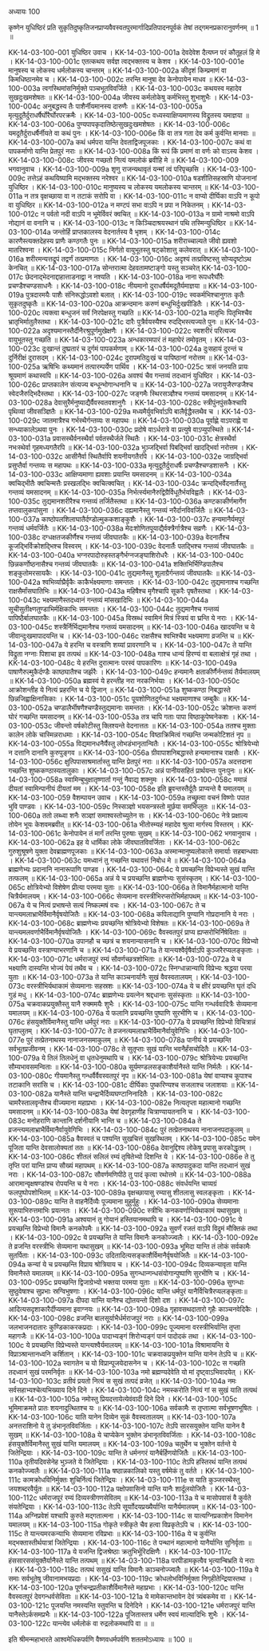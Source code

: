 अध्यायः 100

कृष्णेन युधिष्ठिरं प्रति सुकृतिदुष्कृतिजनप्राप्यवैवस्वतपुरमार्गादिप्रतिपादनपूर्वकं तेषां तद्गमनप्रकारानुवर्णनम् ॥ 1 ॥

KK-14-03-100-001	युधिष्ठिर उवाच ।
KK-14-03-100-001a	देवदेवेश दैत्यघ्न परं कौतूहलं हि मे ।
KK-14-03-100-001c	एतत्कथय सर्वज्ञ त्वद्भक्तस्य च केशव ।
KK-14-03-100-001e	मानुषस्य च लोकस्य धर्मलोकस्य चान्तरम् ॥
KK-14-03-100-002a	कीदृशं किम्प्रमाणं वा किमधिष्ठानमेव च ।
KK-14-03-100-002c	तरन्ति मानुषा देव केनोपायेन माधव ॥
KK-14-03-100-003a	त्वगस्थिमांसनिर्मुक्ते पञ्चभूतविवर्जिते ।
KK-14-03-100-003c	कथयस्व महादेव सुखदुःखमशेषतः ॥
KK-14-03-100-004a	जीवस्य कर्मलोकेषु कर्मभिस्तु शुभाशुभैः ।
KK-14-03-100-004c	अनुबद्धस्य तैः पाशैर्नीयमानस्य दारुणैः ॥
KK-14-03-100-005a	मृत्युदूतैर्दुराधर्षैर्घोरैर्घोरपरक्रमैः ।
KK-14-03-100-005c	वध्यस्याक्षिप्यमाणस्य विद्रुतस्य यमाज्ञया ॥
KK-14-03-100-006a	पुण्यपापकृदातिष्ठेत्सुखदुःखमशेषतः ।
KK-14-03-100-006c	यमदूतैर्दुराधर्षैर्नीयते वा कथं पुनः ।
KK-14-03-100-006e	किं वा तत्र गता देव कर्म कुर्वन्ति मानवाः ॥
KK-14-03-100-007a	कथं धर्मपरा यान्ति देवताद्विजपूजकाः ।
KK-14-03-100-007c	कथं वा पापकर्माणो यान्ति प्रेतपुरं नराः ॥
KK-14-03-100-008a	किं रूपं किं प्रमाणं वा वर्णः को वाऽस्य केशव ।
KK-14-03-100-008c	जीवस्य गच्छतो नित्यं यमलोकं ब्रवीहि मे ॥
KK-14-03-100-009	भगवानुवाच ।
KK-14-03-100-009a	शृणु राजन्यथावृतं यन्मां त्वं परिपृच्छसि ।
KK-14-03-100-009c	तत्तेऽहं कथयिष्यामि मद्भक्तस्य नरेश्वर ॥
KK-14-03-100-010a	षडशीतिसहस्राणि योजनानां युधिष्ठिर ।
KK-14-03-100-010c	मानुष्यस्य च लोकस्य यमलोकस्य चान्तरम् ॥
KK-14-03-100-011a	न तत्र वृक्षच्छाया वा न तटाकं सरोपि वा ।
KK-14-03-100-011c	न वाप्यो दीर्घिका वाऽपि न कूपो वा युधिष्ठिर ॥
KK-14-03-100-012a	न मण्टपं सभा वाऽपि न प्रपा न निकेतनम् ।
KK-14-03-100-012c	न पर्वतो नदी वाऽपि न भूमेर्विवरं क्वचित् ॥
KK-14-03-100-013a	न ग्रामो नाश्रमो वाऽपि नोद्यानं वा वनानि च ।
KK-14-03-100-013c	न किञ्चिदाश्रयस्थानं पथि तस्मिन्युधिष्ठिर ॥
KK-14-03-100-014a	जन्तोर्हि प्राप्तकालस्य वेदनार्तस्य वै भृशम् ।
KK-14-03-100-014c	कारणैस्त्यक्तदेहस्य प्राणैः कण्ठगतैः पुनः ॥
KK-14-03-100-015a	शरीराच्चाल्यते जीवो ह्यवशो मातरिश्वना ।
KK-14-03-100-015c	निर्गतो वायुभूतस्तु षट्कोशात्तु कलेवरात् ॥
KK-14-03-100-016a	शरीरमन्यत्तद्रूपं तद्वर्णं तत्प्रमाणतः ।
KK-14-03-100-016c	अदृश्यं तत्प्रविष्टस्तु सोप्यदृष्टोऽथ केनचित् ॥
KK-14-03-100-017a	सोन्तरात्मा देहवतामष्टाङ्गो यस्तु सञ्चरेत् 
KK-14-03-100-017c	छेदनाद्भेदनाद्दाहात्ताडनाद्वा न नश्यति ।
KK-14-03-100-018a	नाना रूपधरैर्घौरैः प्रचण्डैश्चण्डसाधनैः ।
KK-14-03-100-018c	नीयमानो दुराधर्षैर्यमदूतैर्यमाज्ञया ॥
KK-14-03-100-019a	पुत्रदारमयैः पाशैः संनिरूद्धोऽवशो बलात् ।
KK-14-03-100-019c	स्वकर्मभिश्चानुगतः कृतैः सुकृतदुष्कृतैः ॥
KK-14-03-100-020a	आक्रन्दमानः करुणं बन्धुभिर्दुःखपीडितैः ।
KK-14-03-100-020c	त्यक्त्वा बन्धुजनं सर्वं निरपेक्षस्तु गच्छति ॥
KK-14-03-100-021a	मातृभिः पितृभिश्चैव भ्रातृभिर्मातुलैस्तथा ।
KK-14-03-100-021c	दारैः पुत्रैर्वयस्यैश्च रुदद्भिस्त्यज्यते पुनः ॥
KK-14-03-100-022a	अदृश्यमानस्तैर्दीनैरश्रुपूर्णमुखेक्षणैः ।
KK-14-03-100-022c	स्वशरीरं परित्यज्य वायुभूतस्तु गच्छति ॥
KK-14-03-100-023a	अन्धकारमपारं तं महाघेरं तमोवृतम् ।
KK-14-03-100-023c	दुःखान्तं दुष्प्रतारं च दुर्गमं पापकर्मणाम् ॥
KK-14-03-100-024a	दुःसहायं दुरन्तं च दुर्निरीक्षं दुरासदम् ।
KK-14-03-100-024c	दुरापमतिदुःखं च पापिष्ठानां नरोत्तम ॥
KK-14-03-100-025a	ऋषिभिः कथ्यमानं तत्पारम्पर्येण पार्थिव ।
KK-14-03-100-025c	त्रासं जनयति प्रायः श्रूयमाणं कथास्वपि ॥
KK-14-03-100-026a	अवश्यं चैव गन्तव्यं तदध्वानं युधिष्ठिर ।
KK-14-03-100-026c	प्राप्तकालेन संत्यज्य बन्धून्भोगान्धनानि च ॥
KK-14-03-100-027a	जरायुजैरण्डजैश्च स्वेदजैरुद्भिदैस्तथा ।
KK-14-03-100-027c	जङ्गमैः स्थिरसञ्ज्ञैश्च गन्तव्यं यमसादनम् ॥
KK-14-03-100-028a	देवासुरैर्मनुष्याद्यैर्वैवस्वतवशानुगैः ।
KK-14-03-100-028c	स्त्रीपुंनपुंसकैश्चापि पृथिव्यां जीवसञ्ज्ञितैः ॥
KK-14-03-100-029a	मध्यमैर्युवभिर्वाऽपि बालैर्वृद्धैस्तथैव च ।
KK-14-03-100-029c	जातमात्रैश्च गर्भस्थैर्गन्तव्यः स महापथः ॥
KK-14-03-100-030a	पूर्वाह्णे वाऽपराह्णे वा सन्ध्याकालेऽथवा पुनः ।
KK-14-03-100-030c	प्रदोषे वाऽर्धरात्रे वा प्रत्युषे वाऽप्युपस्थिते ॥
KK-14-03-100-031a	प्रवासस्थैर्वनस्थैर्वा पर्वतस्थैर्जले स्थितैः ।
KK-14-03-100-031c	क्षेत्रस्थैर्वा नभःस्थेर्वा गृहमध्यगतैरपि ॥
KK-14-03-100-032a	भुञ्जद्भिर्वा पिबद्भिर्वा खादद्भिर्वा नरोत्तम ।
KK-14-03-100-032c	आसीनैर्वा स्थितैर्वापि शयनीयगतैरपि ।
KK-14-03-100-032e	जाग्रद्भिर्वा प्रसुप्तैर्वा गन्तव्यः स महापथः ॥
KK-14-03-100-033a	मृत्युदूतैर्दुराधर्षैः प्रचण्डैश्चण्डशासनैः ।
KK-14-03-100-033c	आक्षिप्यमाणा ह्यवशाः प्रयान्ति यमसादनम् ॥
KK-14-03-100-034a	क्वचिद्भीतैः क्वचिन्मत्तैः प्रस्खलद्भिः क्वचित्क्वचित् ।
KK-14-03-100-034c	क्रन्दद्भिर्वेदनार्तैस्तु गन्तव्यं यमसादनम् ॥
KK-14-03-100-035a	निर्भर्त्स्यमानैरुद्विग्रैर्विधूतैर्भयविह्वलैः ।
KK-14-03-100-035c	तुद्यमानशरीरैश्च गन्तव्यं तर्जितैस्तथा ॥
KK-14-03-100-036a	कण्टकाकीर्णमार्गेण तप्तवालुकपांसुना ।
KK-14-03-100-036c	दह्यमानैस्तु गन्तव्यं नरैर्दानविवर्जितैः ॥
KK-14-03-100-037a	काष्ठोपलशिलाघातैर्दण्डोल्मुककशाङ्कुशैः ।
KK-14-03-100-037c	हन्यमानैर्यमपुरं गन्तव्यं धर्मवर्जितैः ॥
KK-14-03-100-038a	मेदःशोणितपूयाद्यैर्वक्त्रैर्गात्रैश्च सव्रणैः ।
KK-14-03-100-038c	दग्धक्षतजकीर्णैश्च गन्तव्यं जीवघातकैः ॥
KK-14-03-100-039a	वेदनार्तैश्च कूजद्भिर्विक्रोशद्भिश्च विस्वरम् ।
KK-14-03-100-039c	वेदनार्तैः पतद्भिश्च गन्तव्यं जीवघातकैः ॥
KK-14-03-100-040a	भग्नरपादोरुहस्तङ्गैर्भग्नजङ्घाशिरोधरैः ।
KK-14-03-100-040c	छिन्नकर्णोष्ठनासैश्च गन्तव्यं जीवघातकैः ॥
KK-14-03-100-041a	शक्तिभिर्भिण्डिपालैश्च शङ्कुतोमरसायकैः ।
KK-14-03-100-041c	तुद्यमानैस्तु शूलाग्रैर्गन्तव्यं जीवघातकैः ॥
KK-14-03-100-042a	श्वभिर्व्याघ्रैर्वृकैः काकैर्भक्ष्यमाणाः समन्ततः ।
KK-14-03-100-042c	तुद्यमानाश्च गच्छन्ति राक्षसैर्मांसघातिभिः ॥
KK-14-03-100-043a	महिषैश्च मृगैश्चापि सूकरैः पृषतैस्तथा ।
KK-14-03-100-043c	भक्ष्यमाणैस्तदध्वानं गन्तव्यं मांसखादिभिः ॥
KK-14-03-100-044a	सूचीसुतीक्ष्णतुण्डाभिर्मक्षिकाभिः समन्ततः ।
KK-14-03-100-044c	तुद्यमानैश्च गन्तव्यं पापिष्ठैर्बालघातकैः ॥
KK-14-03-100-045a	विस्रब्धं स्वामिनं मित्रं स्त्रियं वा घ्रन्ति ये नराः ।
KK-14-03-100-045c	शस्त्रैर्निर्भिद्यमानैश्च गन्तव्यं यमसादनम् ॥
KK-14-03-100-046a	खादयन्ति च ये जीवान्दुःखमापादयन्ति च ।
KK-14-03-100-046c	राक्षसैश्च श्वभिश्चैव भक्ष्यमाणा व्रजन्ति च ॥
KK-14-03-100-047a	ये हरन्ति च वस्त्राणि शय्यां प्रावरणानि च ।
KK-14-03-100-047c	ते यान्ति विद्रुता नग्नाः पिशाचा इव तत्पथं ॥
KK-14-03-100-048a	गाश्च धान्यं हिरण्यं वा बलात्क्षेत्रं गृहं तथा ।
KK-14-03-100-048c	ये हरन्ति दुरात्मानः परस्वं पापकारिणः ॥
KK-14-03-100-049a	पाषाणैरुल्मुकैर्दण्डैः काष्ठघातैश्च जर्झरैः ।
KK-14-03-100-049c	हन्यमानैः क्षताकीर्णैर्नन्तव्यं तैर्यमालयम् ॥
KK-14-03-100-050a	ब्रह्मस्वं ये हरन्तीह नरा नरकनिर्भयाः ।
KK-14-03-100-050c	आक्रोशन्तीह ये नित्यं प्रहरन्ति च ये द्विजान् ॥
KK-14-03-100-051a	शुष्ककण्ठा निबद्धास्ते छिन्नजिह्वाक्षिनासिकाः ।
KK-14-03-100-051c	पूयशोणितदुर्गन्धा भक्ष्यमाणाश्च जम्बुकैः ॥
KK-14-03-100-052a	चण्डालैर्भीषणैश्चण्डैस्तुद्यमानाः समन्ततः ।
KK-14-03-100-052c	क्रोशन्तः करुणं घोरं गच्छन्ति यमसादनम् ॥
KK-14-03-100-053a	तत्र चापि गताः पापा विष्ठाकूपेष्वनेकशः ।
KK-14-03-100-053c	जीवन्तो वर्षकोटीस्तु क्लिश्यन्ते वेदनात्ततः ॥
KK-14-03-100-054a	ततश्च मुक्ताः कालेन लोके चास्मिन्नराधमाः ।
KK-14-03-100-054c	विष्ठाक्रिमित्वं गच्छन्ति जन्मकोटिशतं नृप ॥
KK-14-03-100-055a	विद्यमानधनैर्यैस्तु लोभडंभानृतान्वितैः ।
KK-14-03-100-055c	श्रोत्रियेभ्यो न दत्तानि दानानि कुरुपुङ्गव ॥
KK-14-03-100-056a	ग्रीवापाशनिबद्धास्ते हन्यमानाश्च राक्षसैः ।
KK-14-03-100-056c	क्षुत्पिपासाश्रमार्तास्तु यान्ति प्रेतपुरं नराः ॥
KK-14-03-100-057a	अदत्तदाना गच्छन्ति शुष्ककण्ठास्यतालुकाः ।
KK-14-03-100-057c	अन्नं पानीयसहितं प्रार्थयन्तः पुनःपुनः ॥
KK-14-03-100-058a	स्वामिन्बुभुक्षातृष्णार्ता गन्तुं नैवाद्य शक्नुमः ।
KK-14-03-100-058c	ममान्नं दीयतां स्वामिन्पानीयं दीयतां मम ।
KK-14-03-100-058e	इति ब्रुवन्तस्तैर्दूतैः प्राप्यन्ते वै यमालयम् ॥
KK-14-03-100-059	वैशम्पायन उवाच ।
KK-14-03-100-059a	तच्छ्रुत्वा वचनं विष्णोः पपात भुवि पाण्डवः ।
KK-14-03-100-059c	निस्सञ्ज्ञो भयसन्त्रस्तो मूर्छया समभिप्लुतः ॥
KK-14-03-100-060a	ततो लब्ध्वा शनैः सञ्ज्ञां समाश्वस्तोच्युतेन सः ।
KK-14-03-100-060c	नेत्रे प्रक्षाल्य तोयेन भूयः केशवमब्रवीत् ॥
KK-14-03-100-061a	भीतोस्म्यहं महादेव श्रुत्वा मार्गस्य विस्तरम् ।
KK-14-03-100-061c	केनोपायेन तं मार्गं तरन्ति पुरुषाः सुखम् ॥
KK-14-03-100-062	भगवानुवाच ।
KK-14-03-100-062a	इह ये धार्मिका लोके जीवघातविवर्जिताः ।
KK-14-03-100-062c	गुरुशुश्रूषणे युक्ता देवब्राह्मणपूजकाः ॥
KK-14-03-100-063a	अस्मान्मानुष्यलोकात्ते समार्याः सहबान्धवाः ।
KK-14-03-100-063c	यमध्वानं तु गच्छन्ति यथावत्तं निबोध मे ॥
KK-14-03-100-064a	ब्राह्मणेभ्यः प्रदानानि नानारूपाणि पाण्डव ।
KK-14-03-100-064c	ये प्रयच्छन्ति विप्रेभ्यस्ते सुखं यान्ति तत्फलम् ॥
KK-14-03-100-065a	अन्नं ये च प्रयच्छन्ति ब्राह्मणेभ्यः सुसंस्कृतम् ।
KK-14-03-100-065c	क्षोत्रियेभ्यो विशेषेण प्रीत्या परमया युताः ॥
KK-14-03-100-066a	ते विमानैर्महात्मानो यान्ति चित्रैर्यमालयम् ।
KK-14-03-100-066c	सेव्यमाना वरस्त्रीभिरप्सरोभिर्महापथम् ॥
KK-14-03-100-067a	ये च नित्यं प्रभाषन्ते सत्यं निष्कल्मषं वचः ।
KK-14-03-100-067c	ते च यान्त्यमलाभ्राभैर्विमानैर्वृषयोजितैः ॥
KK-14-03-100-068a	कपिलाद्यानि पुण्यानि गोप्रदानानि ये नराः ।
KK-14-03-100-068c	ब्राह्मणेभ्यः प्रयच्छन्ति श्रोत्रियेभ्यो विशेषतः ॥
KK-14-03-100-069a	ते यान्त्यमलवर्णाभैर्विमानैर्वृषयोजितैः ।
KK-14-03-100-069c	वैवस्वतपुरं प्राप्य ह्यप्सरोभिर्निषेविताः ॥
KK-14-03-100-070a	उपानहौ च च्छत्रं च शयनान्यासनानि च ।
KK-14-03-100-070c	विप्रेभ्यो ये प्रयच्छन्ति वस्त्राण्याभरणानि च ॥
KK-14-03-100-071a	ते यान्त्यश्वैर्वृषैर्वाऽपि कुञ्जरैरप्यलङ्कृताः ।
KK-14-03-100-071c	धर्मराजपुरं रम्यं सौवर्णच्छत्रशोभिताः ॥
KK-14-03-100-072a	ये च भक्ष्याणि दास्यन्ति भोज्यं पेयं तथैव च ।
KK-14-03-100-072c	स्निग्धान्नान्यापि विप्रेभ्यः श्रद्धया परया युताः ॥
KK-14-03-100-073a	ते यान्ति काञ्चनार्यानैः सुखं वैवस्वतालयम् ।
KK-14-03-100-073c	वरस्त्रीभिर्यथाकामं सेव्यमानाः सहस्रशः ॥
KK-14-03-100-074a	ये च क्षीरं प्रयच्छन्ति घृतं दधि गुडं मधु ।
KK-14-03-100-074c	ब्राह्मणेभ्यः प्रयत्नेन श्रद्दधानाः सुसंस्कृताः ॥
KK-14-03-100-075a	चक्रवाकप्रयुक्तैस्तु यानै रुक्ममयैः शुभैः ।
KK-14-03-100-075c	यान्ति गन्धर्ववादित्रैः सेव्यमाना यमालयम् ॥
KK-14-03-100-076a	ये फलानि प्रयच्छन्ति पुष्पाणि सुरभीणि च ।
KK-14-03-100-076c	हंसयुक्तैर्विमानैस्तु यान्ति धर्मपुरं नराः ॥
KK-14-03-100-077a	ये प्रयच्छन्ति विप्रेभ्यो विचित्रान्नं घृताप्लुतम् ।
KK-14-03-100-077c	ते व्रजनत्यमलाभ्राभैर्विमानैर्वायुवेगिभिः ।
KK-14-03-100-077e	पुरं तत्प्रेतनाथस्य नानाजनसमाकुलम् ॥
KK-14-03-100-078a	पानीयं ये प्रयच्छन्ति सर्वभूतप्रजीवनम् ।
KK-14-03-100-078c	ते सुतृप्ताः सुखं यान्ति भवनैर्हंसचोदितैः ॥
KK-14-03-100-079a	ये तिलं तिलधेनुं वा धृतधेनुमथापि च ।
KK-14-03-100-079c	श्रोत्रियेभ्यः प्रयच्छन्ति सौम्यभावसमन्विताः ॥
KK-14-03-100-080a	सूर्यमण्डलसङ्काशैर्यानैस्ते यान्ति निर्मलैः ।
KK-14-03-100-080c	गीयमानैस्तु गन्धर्वैर्वैवस्वतपुरं नृप ॥
KK-14-03-100-081a	येषां वाप्यश्च कूपाश्च तटाकानि सरांसि च ।
KK-14-03-100-081c	दीर्घिकाः पुष्करिण्यश्च सजलाश्च जलाशयाः ॥
KK-14-03-100-082a	यानैस्ते यान्ति चन्द्राभैर्दिव्यघण्टानिनादितैः ।
KK-14-03-100-082c	चामरैस्तालवृन्तैश्च वीज्यमाना महाप्रभाः ।
KK-14-03-100-082e	नित्यतृप्ता महात्मानो गच्छन्ति यमसादनम् ॥
KK-14-03-100-083a	येषां देवगृहाणीह चित्राण्यायतनानि च ।
KK-14-03-100-083c	मनोहराणि कान्तानि दर्शनीयानि भान्ति च ॥
KK-14-03-100-084a	ते व्रजन्त्यमलाभ्राभैर्विमानैर्वायुवेगिभिः ।
KK-14-03-100-084c	पुरं तत्प्रेतनाथस्य नानाजनपदाकुलम् ॥
KK-14-03-100-085a	वैवस्वतं च पश्यन्ति सुखचित्तं सुखस्थितम् ।
KK-14-03-100-085c	यमेन पूजिता यान्ति देवसालोक्यतां ततः ॥
KK-14-03-100-086a	देवानुद्दिश्य लोकेषु प्रपासु करकोद्धृतम् ।
KK-14-03-100-086c	शीतलं सलिलं रम्यं तृषितेभ्यो दिशन्ति ये ।
KK-14-03-100-086e	ते तु तृप्ति परां यान्ति प्राप्य सौख्यं महापथम् ॥
KK-14-03-100-087a	काष्ठपादुकदा यान्ति तदध्वानं सुखं नराः ।
KK-14-03-100-087c	सौवर्णमणिपीठे तु पादं कृत्वा रथोत्तमे ॥
KK-14-03-100-088a	आरामान्वृक्षषण्डांश्च रोपयन्ति च ये नराः ।
KK-14-03-100-088c	संवर्धयन्ति चाव्यग्रं फलपुष्पोपशोभितम् ॥
KK-14-03-100-089a	वृक्षच्छायासु रम्यासु शीतलासु स्वलङ्कृताः ।
KK-14-03-100-089c	यान्ति ते वाहनैर्दिव्यैः पूज्यमाना मुहुर्मुहुः ।
KK-14-03-100-090a	सेव्यमानाः सुरूपाभिरुत्तमाभिः प्रयत्नतः ।
KK-14-03-100-090c	स्त्रीभिः कनकवर्णाभिर्यथाकामं यथासुखम् ॥
KK-14-03-100-091a	अश्वयानं तु गोयानं हस्तियानमथापि च ।
KK-14-03-100-091c	ये प्रयच्छन्ति विप्रेभ्यो विमानैः कनकोपमैः ॥
KK-14-03-100-092a	सुवर्णं रजतं वाऽपि विद्रुमं मौक्तिकं तथा ।
KK-14-03-100-092c	ये प्रयच्छन्ति ते यान्ति विमानैः कनकोज्ज्वलैः ।
KK-14-03-100-092e	ते व्रजन्ति वरस्त्रीभिः सेव्यमाना यथासुखम् ॥
KK-14-03-100-093a	भूमिदा यान्ति तं लोकं सर्वकामैः सुतर्पिताः ।
KK-14-03-100-093c	उदितादित्यसङ्काशैर्विमानैर्वृषयोजितैः ॥
KK-14-03-100-094a	कन्यां ये च प्रयच्छन्ति विप्राय श्रोत्रियाय च ।
KK-14-03-100-094c	दिव्यकन्यावृता यान्ति विमानैस्ते यमालयम् ॥
KK-14-03-100-095a	सुगन्धान्गन्धसंयोगान्पुष्पाणि सुरभीणि च ।
KK-14-03-100-095c	प्रयच्छन्ति द्विजाग्रेभ्यो भक्तया परमया युताः ॥
KK-14-03-100-096a	सुगन्धाः सुष्ठुवेषाश्च सुप्रभाः स्रग्विभुषणाः ।
KK-14-03-100-096c	यान्ति धर्मपुरं यानैर्विचित्रैरप्यलङ्कृताः॥
KK-14-03-100-097a	दीपदा यान्ति यानैश्च द्योतयन्तो दिशो दश ।
KK-14-03-100-097c	आदित्यसदृशाकारैर्दीप्यमाना इवाग्नयः ॥
KK-14-03-100-098a	गृहावसथदातारो गृहैः काञ्चनवेदिकैः ।
KK-14-03-100-098c	व्रजन्ति बालसूर्याभैर्धर्मराजपुरं नराः ॥
KK-14-03-100-099a	जलभाजनदातारः कुण्डिकाकरकप्रदाः ।
KK-14-03-100-099c	पूज्यमाना वरस्त्रीभिर्यान्ति तृप्ता महागजैः ॥
KK-14-03-100-100a	पादाभ्यङ्गं शिरोभ्यङ्गं पानं पादोदकं तथा ।
KK-14-03-100-100c	ये प्रयच्छन्ति विप्रेभ्यस्ते यान्त्यश्वैर्यमालयम् ॥
KK-14-03-100-101a	विश्रामायन्ति ये विप्राञ्श्रान्तानध्वनि कर्शितान् ।
KK-14-03-100-101c	चक्रवाकप्रयुक्तेन यान्ति यानेन तेऽपि च ॥
KK-14-03-100-102a	स्वागतेन च यो विप्रान्पूजयेदासनेन च ।
KK-14-03-100-102c	स गच्छति तदध्वानं सुखं परमनिर्वृतः ॥
KK-14-03-100-103a	नमो ब्रह्मण्यदेवेति यो मां दृष्ट्वाऽभिवादयेत् ।
KK-14-03-100-103c	व्रतीवं प्रयतो नित्यं स सुखं तत्पदं व्रजेत् ॥
KK-14-03-100-104a	नमः सर्वसहाभ्यश्चेत्यभिख्याय दिने दिने ।
KK-14-03-100-104c	नमस्करोति नित्यं गां स सुखं याति तत्पथं ॥
KK-14-03-100-105a	नमोस्तु प्रियदत्तायेत्येवंवादी दिने दिने ।
KK-14-03-100-105c	भूमिमाक्रमते प्रातः शयनादुत्थितश्च यः ॥
KK-14-03-100-106a	सर्वकामैः स तृप्तात्मा सर्वभूषणभूषितः ।
KK-14-03-100-106c	याति यानेन दिव्येन सुकं वैवस्वतालयम् ॥
KK-14-03-100-107a	अनत्तराशिनो ये तु डंभानृतविवर्जिताः ।
KK-14-03-100-107c	तेऽपि सारसयुक्तेन यान्ति यानेन वै सुखम् ॥
KK-14-03-100-108a	ये चाप्येकेन भुक्तेन डंभानृतविवर्जिताः ।
KK-14-03-100-108c	हंसयुक्तैर्विमानैस्तु सुखं यान्ति यमालयम् ॥
KK-14-03-100-109a	चतुर्थेन च भुक्तेन वर्तन्ते ये जितेन्द्रियाः ।
KK-14-03-100-109c	यान्ति ते धर्मनगरं यानैर्बर्हिणयोजितैः ॥
KK-14-03-100-110a	तृतीयदिवसेनेह भुञ्जते ये जितेन्द्रियाः ।
KK-14-03-100-110c	तेऽपि हस्तिरथं यान्ति तत्पथं कनकोज्ज्वलैः ॥
KK-14-03-100-111a	षष्ठान्नकालिको यस्तु वर्षमेकं तु वर्तते ।
KK-14-03-100-111c	कामक्रोधविनिर्मुक्तः शुचिर्नित्यं जितेन्द्रियः ।
KK-14-03-100-111e	स याति कुञ्जरस्थैस्तु जयशब्दरवैर्युतः ॥
KK-14-03-100-112a	पक्षोपवासिनो यान्ति यानैः शार्दूलयोजितैः ।
KK-14-03-100-112c	धर्मराजपूरं रम्यं दिव्यस्त्रीगणसेवितम् ॥
KK-14-03-100-113a	ये च मासोपवासं वै कुर्वते संयतेन्द्रियाः ।
KK-14-03-100-113c	तेऽपि सूर्याोदयप्रख्यैर्यान्ति यानैर्यमालयम् ॥
KK-14-03-100-114a	अग्निप्रवेशं यश्चापि कुरुते मद्गतात्मना ।
KK-14-03-100-114c	स यात्यग्निप्रकाशेन विमानेन यमालयम् ॥
KK-14-03-100-115a	गोकृते स्त्रीकृते चैव हत्वा विप्रकृतेऽपि च ।
KK-14-03-100-115c	ते यान्त्यमरकन्याभिः सेव्यमाना रविप्रभाः ॥
KK-14-03-100-116a	ये च कुर्वन्ति मद्भक्तास्तीर्थयात्रां जितेन्द्रियाः ।
KK-14-03-100-116c	ते पन्थानं महात्मानो यानैर्यान्ति सुनिर्वृताः ॥
KK-14-03-100-117a	ये यजन्ति द्विजश्रेष्ठाः क्रतुभिर्भूरिदक्षिणैः ।
KK-14-03-100-117c	हंससारससंयुक्तैर्यानैस्ते यान्ति तत्पथम् ॥
KK-14-03-100-118a	परपीडामकृत्वैव भृत्यान्बिभ्रति ये नराः ।
KK-14-03-100-118c	तत्पथं ससुखं यान्ति विमानैः काञ्चनोज्ज्वलैः ॥
KK-14-03-100-119a	ये समाः सर्वभूतेषु जीवानामभयप्रदाः ।
KK-14-03-100-119c	क्रोधलोभविनिर्मुक्ता निगृहीतेन्द्रियास्तथा ।
KK-14-03-100-120a	पूर्णचन्द्रप्रतीकाशैर्विमानैस्ते महाप्रभाः ।
KK-14-03-100-120c	यान्ति वैवस्वतपुरं देवगन्धर्वसेविताः ॥
KK-14-03-100-121a	ये मामेकान्तभावेन देवं त्र्यंबकमेव वा ।
KK-14-03-100-121c	पूजयन्ति नमस्यन्ति स्तुवन्ति च दिनेदिने ।
KK-14-03-100-121e	धर्मराजपुरं यान्ति यानैस्तेऽर्कसमप्रभैः ॥
KK-14-03-100-122a	पूजितास्तत्र धर्मेण स्वयं माल्यादिभिः शुभैः ।
KK-14-03-100-122c	यान्त्येव धर्मलोकं वा रुद्रलोकमथापि वा ॥ ॥

इति श्रीमन्महाभारते आश्वमेधिकपर्वणि वैष्णवधर्मपर्वणि शततमोऽध्यायः ॥ 100 ॥

